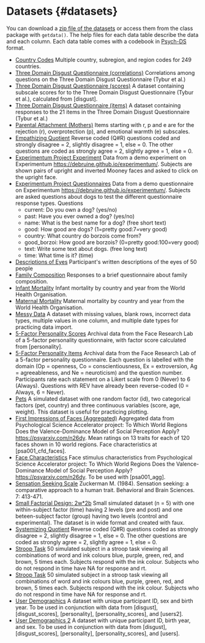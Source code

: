 # Datasets {#datasets}

You can download a [zip file of the datasets](data/data.zip) or access them from the class package with `getdata()`. The help files for each data table describe the data and each column. Each data table comes with a codebook in [Psych-DS](https://psych-ds.github.io/) format.

* [Country Codes](data/country_codes.csv) Multiple country, subregion, and region codes for 249 countries.
* [Three Domain Disgust Questionnaire (correlations)](data/disgust_cors.csv) Correlations among questions on the Three Domain Disgust Questionnaire (Tybur et al.)
* [Three Domain Disgust Questionnaire (scores)](data/disgust_scores.csv) A dataset containing subscale scores for to the Three Domain Disgust Questionnaire (Tybur et al.), calculated from [disgust].
* [Three Domain Disgust Questionnaire (items)](data/disgust.csv) A dataset containing responses to the 21 items in the Three Domain Disgust Questionnaire (Tybur et al.)
* [Parental Attachment (Mothers)](data/EMBU_mother.csv) Items starting with r, p and e are for the rejection (r), overprotection (p), and emotional warmth (e) subscales.
* [Empathizing Quotient](data/eq_data.csv) Reverse coded (Q#R) questions coded and strongly disagree = 2, slightly disagree = 1, else = 0. The other questions are coded as strongly agree = 2, slightly agree = 1, else = 0.
* [Experimentum Project Experiment](data/experimentum_exps.csv) Data from a demo experiment on Experimentum <https://debruine.github.io/experimentum/>. Subjects are shown pairs of upright and inverted Mooney faces and asked to click on the upright face.
* [Experimentum Project Questionnaires](data/experimentum_quests.csv) Data from a demo questionnaire on Experimentum <https://debruine.github.io/experimentum/>. Subjects are asked questions about dogs to test the different questionnaire response types.  Questions
   * current: 	Do you own a dog? (yes/no)
   * past: Have you ever owned a dog? (yes/no)
   * name: What is the best name for a dog? (free short text)
   * good: How good are dogs? (1=pretty good:7=very good)
   * country: What country do borzois come from?
   * good_borzoi: How good are borzois? (0=pretty good:100=very good)
   * text: Write some text about dogs. (free long text)
   * time: What time is it? (time)
* [Descriptions of Eyes](data/eye_descriptions.csv) Participant's written descriptions of the eyes of 50 people
* [Family Composition](data/family_composition.csv) Responses to a brief questionnaire about family composition.
* [Infant Mortality](data/infmort.csv) Infant mortality by country and year from the World Health Organisation.
* [Maternal Mortality](data/matmort.xls) Maternal mortality by country and year from the World Health Organisation.
* [Messy Data](data/mess.csv) A dataset with missing values, blank rows, incorrect data types, multiple values in one column, and multiple date types for practicing data import.
* [5-Factor Personality Scores](data/personality_scores.csv) Archival data from the Face Research Lab of a 5-factor personality questionnaire, with factor score calculated from [personality].
* [5-Factor Personality Items](data/personality.csv) Archival data from the Face Research Lab of a 5-factor personality questionnaire. Each question is labelled with the domain (Op = openness, Co = conscientiousness, Ex = extroversion, Ag = agreeableness, and Ne = neuroticism) and the question number. Participants rate each statement on a Likert scale from 0 (Never) to 6 (Always). Questions with REV have already been reverse-coded (0 = Always, 6 = Never). 
* [Pets](data/pets.csv) A simulated dataset with one random factor (id), two categorical factors (pet, country) and three continuous variables (score, age, weight). This dataset is useful for practicing plotting.
* [First Impressions of Faces (Aggregated)](data/psa001_agg.csv) Aggregated data from Psychological Science Accelerator project: To Which World Regions Does the Valence-Dominance Model of Social Perception Apply? <https://psyarxiv.com/n26dy>. Mean ratings on 13 traits for each of 120 faces shown in 10 world regions. Face characteristics at [psa001_cfd_faces]. 
* [Face Characteristics](data/psa001_cfd_faces.csv) Face stimulus characteristics from Psychological Science Accelerator project: To Which World Regions Does the Valence-Dominance Model of Social Perception Apply? <https://psyarxiv.com/n26dy>. To be used with [psa001_agg]. 
* [Sensation Seeking Scale](data/sensation_seeking.csv) Zuckerman M. (1984). Sensation seeking: a comparative approach to a human trait. Behavioral and Brain Sciences. 7: 413-471.
* [Small Factorial Design: 2w*2b](data/smalldata.csv) Small simulated dataset (n = 5) with one within-subject factor (time) having 2 levels (pre and post) and one beteen-subject factor (group) having two levels (control and experimental). The dataset is in wide format and created with faux.
* [Systemizing Quotient](data/sq_data.csv) Reverse coded (Q#R) questions coded as strongly disagree = 2, slightly disagree = 1, else = 0. The other questions are coded as strongly agree = 2, slightly agree = 1, else = 0.
* [Stroop Task](data/stroop.csv) 50 simulated subject in a stroop task viewing all combinations of word and ink colours blue, purple, green, red, and brown, 5 times each. Subjects respond with the ink colour. Subjects who do not respond in time have NA for response and rt.
* [Stroop Task](data/stroop.xlsx) 50 simulated subject in a stroop task viewing all combinations of word and ink colours blue, purple, green, red, and brown, 5 times each. Subjects respond with the ink colour. Subjects who do not respond in time have NA for response and rt.
* [User Demographics](data/users.csv) A dataset with unique participant ID, sex and birth year. To be used in conjunction with data from [disgust], [disgust_scores], [personality], [personality_scores], and [users2].
* [User Demographics 2](data/users2.csv) A dataset with unique participant ID, birth year, and sex. To be used in conjunction with data from [disgust], [disgust_scores], [personality], [personality_scores], and [users].

